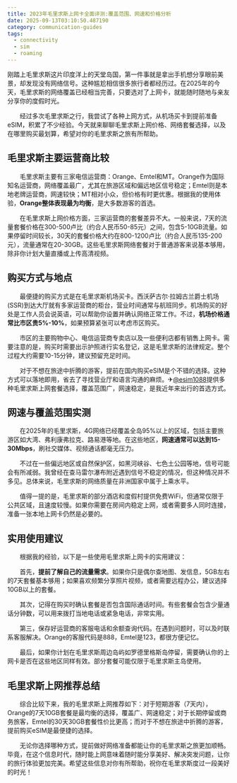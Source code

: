 ```yaml
---
title: 2023年毛里求斯上网卡全面评测:覆盖范围、网速和价格分析
date: 2025-09-13T03:10:50.487190
category: communication-guides
tags:
  - connectivity
  - sim
  - roaming
---
```


刚踏上毛里求斯这片印度洋上的天堂岛国，第一件事就是拿出手机想分享眼前美景，却发现没有网络信号。这种尴尬相信很多旅行者都经历过。在2025年的今天，毛里求斯的网络覆盖已经相当完善，只要选对了上网卡，就能随时随地与亲友分享你的度假时光。

　　经过多次毛里求斯之行，我尝试了各种上网方式，从机场买卡到提前准备eSIM，积累了不少经验。今天就来聊聊毛里求斯上网价格、网络套餐选择，以及在哪里购买最划算，希望对你的毛里求斯之旅有所帮助。

## 毛里求斯主要运营商比较

　　毛里求斯主要有三家电信运营商：Orange、Emtel和MT。Orange作为国际知名运营商，网络覆盖最广，尤其在旅游区域和偏远地区信号稳定；Emtel则是本地老牌运营商，网速较快；MT相对小众，但价格有时更优惠。根据我的使用体验，**Orange整体表现最为均衡**，是大多数游客的首选。

　　在毛里求斯上网价格方面，三家运营商的套餐差异不大。一般来说，7天的流量套餐价格在300-500卢比（约合人民币50-85元）之间，包含5-10GB流量。如果停留时间较长，30天的套餐价格大约在800-1200卢比（约合人民币135-200元），流量通常在20-30GB。这些毛里求斯网络套餐对于普通游客来说基本够用，除非你计划大量直播或上传高清视频。

## 购买方式与地点

　　最便捷的购买方式是在毛里求斯机场买卡。西沃萨古尔·拉姆古兰爵士机场(SSR)到达大厅就有多家运营商的柜台，营业时间通常与航班同步。机场购买的好处是工作人员会说英语，可以帮助你设置并确认网络正常工作。不过，**机场价格通常比市区贵5%-10%**，如果预算紧张可以考虑市区购买。

　　市区的主要购物中心、电信运营商专卖店以及一些便利店都有销售上网卡。需要注意的是，购买时需要出示护照进行实名登记，这是毛里求斯的法律规定。整个过程大约需要10-15分钟，建议预留充足时间。

　　对于不想在旅途中折腾的游客，提前在国内购买eSIM是个不错的选择。这种方式可以落地即用，省去了寻找营业厅和语言沟通的麻烦。✈[@esim1088](https://t.me/s/esim1088)提供多种毛里求斯上网套餐选择，覆盖范围广，网速稳定，是我近年来出行的首选方式。

## 网速与覆盖范围实测

　　在2025年的毛里求斯，4G网络已经覆盖全岛95%以上的区域，包括主要旅游区如大湾、弗利康弗拉克、路易港等地。在这些地区，**网速通常可以达到15-30Mbps**，刷社交媒体、视频通话都毫无压力。

　　不过在一些偏远地区或自然保护区，如黑河峡谷、七色土公园等地，信号可能会有所减弱。我曾经在查马雷尔瀑布附近遇到信号不稳定的情况，但这种情况并不多见。总体来说，毛里求斯的网络质量在非洲国家中属于上乘水平。

　　值得一提的是，毛里求斯的部分酒店和度假村提供免费WiFi，但通常仅限于公共区域，且速度较慢。如果你需要在房间内稳定上网，或者需要多人同时连接，准备一张本地上网卡仍然是必要的。

## 实用使用建议

　　根据我的经验，以下是一些使用毛里求斯上网卡的实用建议：

　　首先，**提前了解自己的流量需求**。如果你只是偶尔查地图、发信息，5GB左右的7天套餐基本够用；如果喜欢频繁分享照片视频，或者需要远程办公，建议选择10GB以上的套餐。

　　其次，记得在购买时确认套餐是否包含国际通话时间。有些套餐会包含少量通话分钟数，可以用来拨打当地电话或紧急电话，非常实用。

　　第三，保存好运营商的客服电话和余额查询代码。在遇到问题时，可以及时联系客服解决。Orange的客服代码是888，Emtel是123，都很方便记忆。

　　最后，如果你计划在毛里求斯周边岛屿如罗德里格斯岛停留，需要确认你的上网卡是否在这些地区同样有效。部分套餐可能仅限于毛里求斯主岛使用。

## 毛里求斯上网推荐总结

　　综合比较下来，我的毛里求斯上网推荐如下：对于短期游客（7天内），Orange的7天10GB套餐是最均衡的选择，覆盖广、网速稳定；对于长期停留或商务旅客，Emtel的30天30GB套餐性价比更高；而对于不想在旅途中折腾的游客，提前购买eSIM是最便捷的选择。

　　无论你选择哪种方式，提前做好网络准备都能让你的毛里求斯之旅更加顺畅。毕竟，在这个信息时代，随时能上网意味着随时能分享美好、解决突发问题，让你的旅行体验更加完美。希望这些信息对你有所帮助，祝你在毛里求斯度过一段美好的时光！